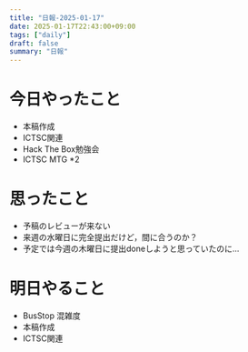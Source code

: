 ```yaml
---
title: "日報-2025-01-17"
date: 2025-01-17T22:43:00+09:00
tags: ["daily"]
draft: false
summary: "日報"
---
```


# 今日やったこと
- 本稿作成
- ICTSC関連
- Hack The Box勉強会
- ICTSC MTG *2

# 思ったこと
- 予稿のレビューが来ない
- 来週の水曜日に完全提出だけど，間に合うのか？
- 予定では今週の木曜日に提出doneしようと思っていたのに...

# 明日やること
- BusStop 混雑度
- 本稿作成
- ICTSC関連